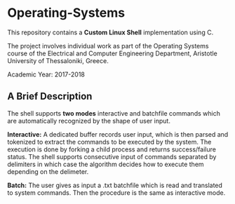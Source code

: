 # Operating-Systems

This repository contains a **Custom Linux Shell** implementation using C. 

The project involves individual work as part of the Operating Systems course of the Electrical and Computer Engineering Department, Aristotle University of Thessaloniki, Greece.

Academic Year: 2017-2018

## A Brief Description 
The shell supports **two modes** interactive and batchfile commands which are automatically recognized by the shape of user input.

**Interactive:** A dedicated buffer records user input, which is then parsed and tokenized to extract the commands to be executed by the system.
The execution is done by forking a child process and returns success/failure status. The shell supports consecutive input of commands separated
by delimiters in which case the algorithm decides how to execute them depending on the delimeter.

**Batch:** The user gives as input a .txt batchfile which is read and translated to system commands. Then the procedure is the same as interactive mode.



